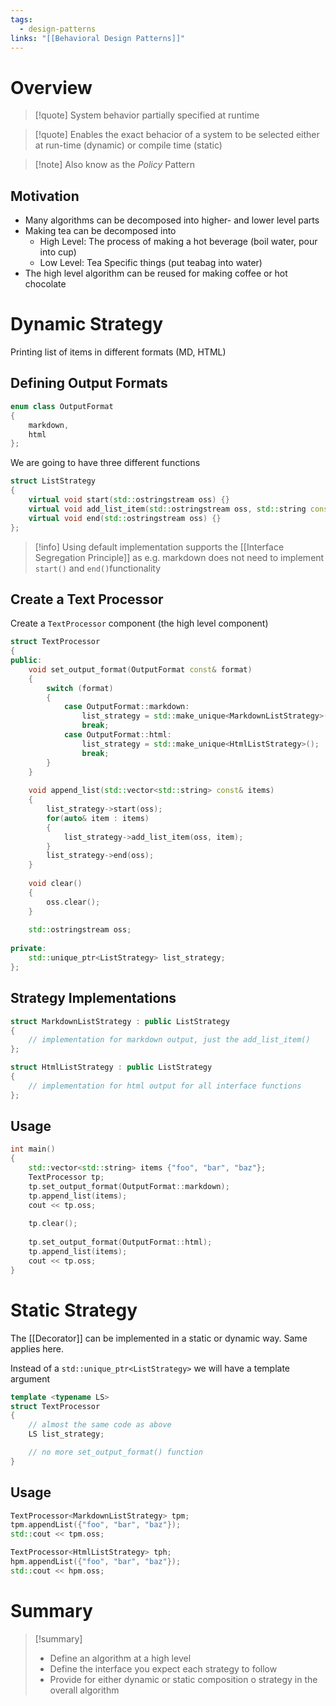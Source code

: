 ```yaml
---
tags:
  - design-patterns
links: "[[Behavioral Design Patterns]]"
---
```

# Overview

> [!quote] System behavior partially specified at runtime

> [!quote] Enables the exact behacior of a system to be selected either at run-time (dynamic) or compile time (static)

> [!note] Also know as the *Policy* Pattern

## Motivation

- Many algorithms can be decomposed into higher- and lower level parts
- Making tea can be decomposed into
	- High Level: The process of making a hot beverage (boil water, pour into cup)
	- Low Level: Tea Specific things (put teabag into water)
- The high level algorithm can be reused for making coffee or hot chocolate

# Dynamic Strategy

Printing list of items in different formats (MD, HTML)

## Defining Output Formats

```cpp
enum class OutputFormat
{
	markdown,
	html
};

```

We are going to have three different functions

```cpp
struct ListStrategy
{
	virtual void start(std::ostringstream oss) {}
	virtual void add_list_item(std::ostringstream oss, std::string const& item) = 0;
	virtual void end(std::ostringstream oss) {}
};
```

> [!info] Using default implementation supports the [[Interface Segregation Principle]] as e.g. markdown does not need to implement `start()` and `end()`functionality

## Create a Text Processor

Create a `TextProcessor` component (the high level component)

```cpp
struct TextProcessor
{
public:
	void set_output_format(OutputFormat const& format)
	{
		switch (format)
		{
			case OutputFormat::markdown:
				list_strategy = std::make_unique<MarkdownListStrategy>();
				break;
			case OutputFormat::html:
				list_strategy = std::make_unique<HtmlListStrategy>();
				break;
		}
	}
	
	void append_list(std::vector<std::string> const& items)
	{
		list_strategy->start(oss);
		for(auto& item : items)
		{
			list_strategy->add_list_item(oss, item);
		}
		list_strategy->end(oss);
	}
	
	void clear()
	{
		oss.clear();
	}
	
	std::ostringstream oss;
	
private:
	std::unique_ptr<ListStrategy> list_strategy;
};
```

## Strategy Implementations

```cpp
struct MarkdownListStrategy : public ListStrategy
{
	// implementation for markdown output, just the add_list_item()
};

struct HtmlListStrategy : public ListStrategy
{
	// implementation for html output for all interface functions
};
```

## Usage

```cpp
int main()
{
	std::vector<std::string> items {"foo", "bar", "baz"};
	TextProcessor tp;
	tp.set_output_format(OutputFormat::markdown);
	tp.append_list(items);
	cout << tp.oss;
	
	tp.clear();
	
	tp.set_output_format(OutputFormat::html);
	tp.append_list(items);
	cout << tp.oss;
}
```

# Static Strategy

The [[Decorator]] can be implemented in a static or dynamic way. Same applies here.

Instead of a `std::unique_ptr<ListStrategy>` we will have a template argument
```cpp
template <typename LS>
struct TextProcessor
{
	// almost the same code as above
	LS list_strategy;

	// no more set_output_format() function
}
```

## Usage
```cpp
TextProcessor<MarkdownListStrategy> tpm;
tpm.appendList({"foo", "bar", "baz"});
std::cout << tpm.oss;

TextProcessor<HtmlListStrategy> tph;
hpm.appendList({"foo", "bar", "baz"});
std::cout << hpm.oss;
```
# Summary

> [!summary]
>  - Define an algorithm at a high level
>  - Define the interface you expect each strategy to follow
>  - Provide for either dynamic or static composition o strategy in the overall algorithm


